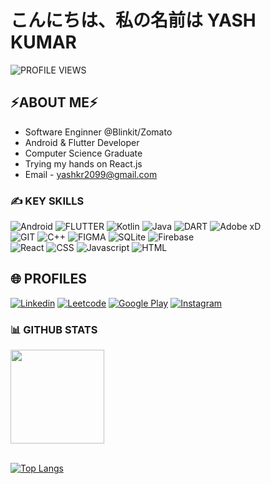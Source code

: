 # こんにちは、私の名前は YASH KUMAR
![PROFILE VIEWS](https://komarev.com/ghpvc/?username=YashKr01&color=42d1f5) 

## ⚡**ABOUT ME**⚡

- Software Enginner @Blinkit/Zomato
- Android & Flutter Developer
- Computer Science Graduate
- Trying my hands on React.js
- Email - yashkr2099@gmail.com
  
### **✍️ KEY SKILLS**  

![Android](https://img.shields.io/badge/Android-3DDC84?style=for-the-badge&logo=android&logoColor=white)
![FLUTTER](https://img.shields.io/badge/Flutter-02569B?style=for-the-badge&logo=flutter&logoColor=white)
![Kotlin](https://img.shields.io/badge/kotlin-%230095D5.svg?style=for-the-badge&logo=kotlin&logoColor=white)
![Java](https://img.shields.io/badge/java-%23ED8B00.svg?style=for-the-badge&logo=java&logoColor=white)
![DART](https://img.shields.io/badge/Dart-0175C2?style=for-the-badge&logo=dart&logoColor=white)
![Adobe xD](https://img.shields.io/badge/Adobe%20XD-470137?style=for-the-badge&logo=Adobe%20XD&logoColor=#FF61F6)
</br>
![GIT](https://img.shields.io/badge/GIT-E44C30?style=for-the-badge&logo=git&logoColor=white)
![C++](https://img.shields.io/badge/C%2B%2B-00599C?style=for-the-badge&logo=c%2B%2B&logoColor=white)
![FIGMA](https://img.shields.io/badge/Figma-F24E1E?style=for-the-badge&logo=figma&logoColor=white)
![SQLite](https://img.shields.io/badge/sqlite-%2307405e.svg?style=for-the-badge&logo=sqlite&logoColor=white)
![Firebase](https://img.shields.io/badge/firebase-%23039BE5.svg?style=for-the-badge&logo=firebase)
</br>
![React](https://img.shields.io/badge/React-20232A?style=for-the-badge&logo=react&logoColor=61DAFB)
![CSS](https://img.shields.io/badge/CSS3-1572B6?style=for-the-badge&logo=css3&logoColor=white)
![Javascript](https://img.shields.io/badge/JavaScript-323330?style=for-the-badge&logo=javascript&logoColor=F7DF1E
)
![HTML](https://img.shields.io/badge/HTML5-E34F26?style=for-the-badge&logo=html5&logoColor=white
)

##  🌐 **PROFILES**

[![Linkedin](https://img.shields.io/badge/LinkedIn-0077B5?style=for-the-badge&logo=linkedin&logoColor=white)](https://www.linkedin.com/in/yash-kumar-2099/)
[![Leetcode](https://img.shields.io/badge/-LeetCode-FFA116?style=for-the-badge&logo=LeetCode&logoColor=black)](https://leetcode.com/yash_kr01/)
[![Google Play](https://img.shields.io/badge/Google_Play-414141?style=for-the-badge&logo=google-play&logoColor=white)](https://play.google.com/store/apps/developer?id=TechK)
[![Instagram](https://img.shields.io/badge/Instagram-%23E4405F.svg?style=for-the-badge&logo=Instagram&logoColor=white)](https://instagram.com/__yash_kr_?igshid=YmMyMTA2M2Y=)


### 📊 **GITHUB STATS**
<div>
 <img height="150" src="https://github-readme-stats.vercel.app/api?username=YashKr01&show_icons=true&show_owner=false&hide=contribs,issues&theme=tokyonight&count_private=true&include_all_commits=true" />
</div>

</br>

[![Top Langs](https://github-readme-stats.vercel.app/api/top-langs/?username=YashKr01&layout=compact)](https://github.com/anuraghazra/github-readme-stats)
